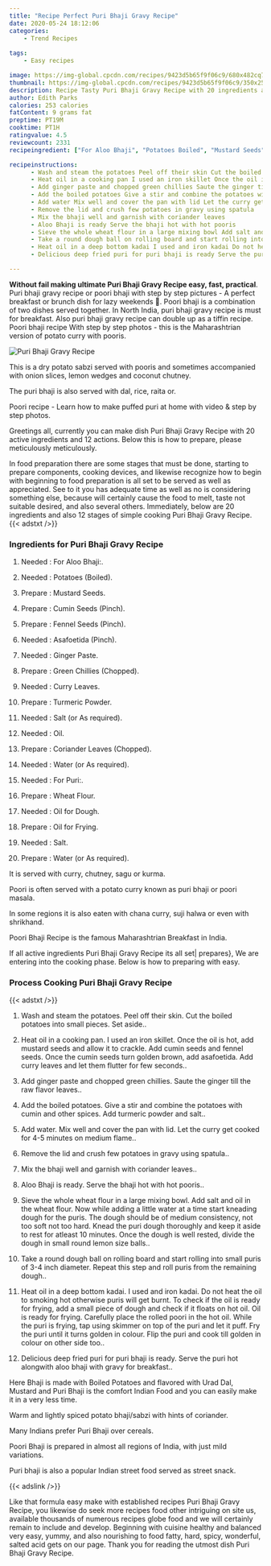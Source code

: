 ```yaml
---
title: "Recipe Perfect Puri Bhaji Gravy Recipe"
date: 2020-05-24 18:12:06
categories:
    - Trend Recipes
    
tags:
    - Easy recipes

image: https://img-global.cpcdn.com/recipes/9423d5b65f9f06c9/680x482cq70/puri-bhaji-gravy-recipe-recipe-main-photo.jpg
thumbnail: https://img-global.cpcdn.com/recipes/9423d5b65f9f06c9/350x250cq70/puri-bhaji-gravy-recipe-recipe-main-photo.jpg
description: Recipe Tasty Puri Bhaji Gravy Recipe with 20 ingredients and 12 stages of easy cooking.
author: Edith Parks
calories: 253 calories
fatContent: 9 grams fat
preptime: PT19M
cooktime: PT1H
ratingvalue: 4.5
reviewcount: 2331
recipeingredient: ["For Aloo Bhaji", "Potatoes Boiled", "Mustard Seeds", "Cumin Seeds Pinch", "Fennel Seeds Pinch", "Asafoetida Pinch", "Ginger Paste", "Green Chillies Chopped", "Curry Leaves", "Turmeric Powder", "Salt or As required", "Oil", "Coriander Leaves Chopped", "Water or As required", "For Puri", "Wheat Flour", "Oil for Dough", "Oil for Frying", "Salt", "Water or As required"]

recipeinstructions: 
      - Wash and steam the potatoes Peel off their skin Cut the boiled potatoes into small pieces Set aside 
      - Heat oil in a cooking pan I used an iron skillet Once the oil is hot add mustard seeds and allow it to crackle Add cumin seeds and fennel seeds Once the cumin seeds turn golden brown add asafoetida Add curry leaves and let them flutter for few seconds 
      - Add ginger paste and chopped green chillies Saute the ginger till the raw flavor leaves 
      - Add the boiled potatoes Give a stir and combine the potatoes with cumin and other spices Add turmeric powder and salt 
      - Add water Mix well and cover the pan with lid Let the curry get cooked for 45 minutes on medium flame 
      - Remove the lid and crush few potatoes in gravy using spatula 
      - Mix the bhaji well and garnish with coriander leaves 
      - Aloo Bhaji is ready Serve the bhaji hot with hot pooris 
      - Sieve the whole wheat flour in a large mixing bowl Add salt and oil in the wheat flour Now while adding a little water at a time start kneading dough for the puris The dough should be of medium consistency not too soft not too hard Knead the puri dough thoroughly and keep it aside to rest for atleast 10 minutes Once the dough is well rested divide the dough in small round lemon size balls 
      - Take a round dough ball on rolling board and start rolling into small puris of 34 inch diameter Repeat this step and roll puris from the remaining dough 
      - Heat oil in a deep bottom kadai I used and iron kadai Do not heat the oil to smoking hot otherwise puris will get burnt To check if the oil is ready for frying add a small piece of dough and check if it floats on hot oil Oil is ready for frying Carefully place the rolled poori in the hot oil While the puri is frying tap using skimmer on top of the puri and let it puff Fry the puri until it turns golden in colour Flip the puri and cook till golden in colour on other side too 
      - Delicious deep fried puri for puri bhaji is ready Serve the puri hot alongwith aloo bhaji with gravy for breakfast

---
```




**Without fail making ultimate Puri Bhaji Gravy Recipe easy, fast, practical**. Puri bhaji gravy recipe or poori bhaji with step by step pictures - A perfect breakfast or brunch dish for lazy weekends 🙂. Poori bhaji is a combination of two dishes served together. In North India, puri bhaji gravy recipe is must for breakfast. Also puri bhaji gravy recipe can double up as a tiffin recipe. Poori bhaji recipe With step by step photos - this is the Maharashtrian version of potato curry with pooris.


![Puri Bhaji Gravy Recipe](https://img-global.cpcdn.com/recipes/9423d5b65f9f06c9/680x482cq70/puri-bhaji-gravy-recipe-recipe-main-photo.jpg "Puri Bhaji Gravy Recipe")



This is a dry potato sabzi served with pooris and sometimes accompanied with onion slices, lemon wedges and coconut chutney.

The puri bhaji is also served with dal, rice, raita or.

Poori recipe - Learn how to make puffed puri at home with video &amp; step by step photos.


Greetings all, currently you can make dish Puri Bhaji Gravy Recipe with 20 active ingredients and 12 actions. Below this is how to prepare, please meticulously meticulously.

In food preparation there are some stages that must be done, starting to prepare components, cooking devices, and likewise recognize how to begin with beginning to food preparation is all set to be served as well as appreciated. See to it you has adequate time as well as no is considering something else, because will certainly cause the food to melt, taste not suitable desired, and also several others. Immediately, below are 20 ingredients and also 12 stages of simple cooking Puri Bhaji Gravy Recipe.
{{< adstxt />}}

### Ingredients for Puri Bhaji Gravy Recipe


1. Needed  : For Aloo Bhaji:.

1. Needed  : Potatoes (Boiled).

1. Prepare  : Mustard Seeds.

1. Prepare  : Cumin Seeds (Pinch).

1. Prepare  : Fennel Seeds (Pinch).

1. Needed  : Asafoetida (Pinch).

1. Needed  : Ginger Paste.

1. Prepare  : Green Chillies (Chopped).

1. Needed  : Curry Leaves.

1. Prepare  : Turmeric Powder.

1. Needed  : Salt (or As required).

1. Needed  : Oil.

1. Prepare  : Coriander Leaves (Chopped).

1. Needed  : Water (or As required).

1. Needed  : For Puri:.

1. Prepare  : Wheat Flour.

1. Needed  : Oil for Dough.

1. Prepare  : Oil for Frying.

1. Needed  : Salt.

1. Prepare  : Water (or As required).


It is served with curry, chutney, sagu or kurma.

Poori is often served with a potato curry known as puri bhaji or poori masala.

In some regions it is also eaten with chana curry, suji halwa or even with shrikhand.

Poori Bhaji Recipe is the famous Maharashtrian Breakfast in India.


If all active ingredients Puri Bhaji Gravy Recipe its all set| prepares}, We are entering into the cooking phase. Below is how to preparing with easy.

### Process Cooking Puri Bhaji Gravy Recipe

{{< adstxt />}}


1. Wash and steam the potatoes. Peel off their skin. Cut the boiled potatoes into small pieces. Set aside..



1. Heat oil in a cooking pan. I used an iron skillet. Once the oil is hot, add mustard seeds and allow it to crackle. Add cumin seeds and fennel seeds. Once the cumin seeds turn golden brown, add asafoetida. Add curry leaves and let them flutter for few seconds..



1. Add ginger paste and chopped green chillies. Saute the ginger till the raw flavor leaves..



1. Add the boiled potatoes. Give a stir and combine the potatoes with cumin and other spices. Add turmeric powder and salt..



1. Add water. Mix well and cover the pan with lid. Let the curry get cooked for 4-5 minutes on medium flame..



1. Remove the lid and crush few potatoes in gravy using spatula..



1. Mix the bhaji well and garnish with coriander leaves..



1. Aloo Bhaji is ready. Serve the bhaji hot with hot pooris..



1. Sieve the whole wheat flour in a large mixing bowl. Add salt and oil in the wheat flour. Now while adding a little water at a time start kneading dough for the puris. The dough should be of medium consistency, not too soft not too hard. Knead the puri dough thoroughly and keep it aside to rest for atleast 10 minutes. Once the dough is well rested, divide the dough in small round lemon size balls..



1. Take a round dough ball on rolling board and start rolling into small puris of 3-4 inch diameter. Repeat this step and roll puris from the remaining dough..



1. Heat oil in a deep bottom kadai. I used and iron kadai. Do not heat the oil to smoking hot otherwise puris will get burnt. To check if the oil is ready for frying, add a small piece of dough and check if it floats on hot oil. Oil is ready for frying. Carefully place the rolled poori in the hot oil. While the puri is frying, tap using skimmer on top of the puri and let it puff. Fry the puri until it turns golden in colour. Flip the puri and cook till golden in colour on other side too..



1. Delicious deep fried puri for puri bhaji is ready. Serve the puri hot alongwith aloo bhaji with gravy for breakfast..




Here Bhaji is made with Boiled Potatoes and flavored with Urad Dal, Mustard and Puri Bhaji is the comfort Indian Food and you can easily make it in a very less time.

Warm and lightly spiced potato bhaji/sabzi with hints of coriander.

Many Indians prefer Puri Bhaji over cereals.

Poori Bhaji is prepared in almost all regions of India, with just mild variations.

Puri bhaji is also a popular Indian street food served as street snack.


{{< adslink />}}

Like that formula easy make with established recipes Puri Bhaji Gravy Recipe, you likewise do seek more recipes food other intriguing on site us, available thousands of numerous recipes globe food and we will certainly remain to include and develop. Beginning with cuisine healthy and balanced very easy, yummy, and also nourishing to food fatty, hard, spicy, wonderful, salted acid gets on our page. Thank you for reading the utmost dish Puri Bhaji Gravy Recipe.
